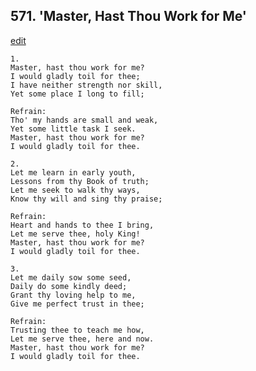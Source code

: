 
## 571.  'Master, Hast Thou Work for Me'
[edit](https://docs.google.com/document/d/1bEMqXZxfEIpCwXZrRv7Pwe32DmxQyZBt/edit?mode=html)



    1.
    Master, hast thou work for me?
    I would gladly toil for thee;
    I have neither strength nor skill,
    Yet some place I long to fill;

    Refrain:
    Tho' my hands are small and weak,
    Yet some little task I seek.
    Master, hast thou work for me?
    I would gladly toil for thee.

    2.
    Let me learn in early youth,
    Lessons from thy Book of truth;
    Let me seek to walk thy ways,
    Know thy will and sing thy praise;  

    Refrain: 
    Heart and hands to thee I bring,
    Let me serve thee, holy King!
    Master, hast thou work for me?  
    I would gladly toil for thee.

    3.
    Let me daily sow some seed,
    Daily do some kindly deed;
    Grant thy loving help to me,
    Give me perfect trust in thee;

    Refrain:
    Trusting thee to teach me how,
    Let me serve thee, here and now.
    Master, hast thou work for me?
    I would gladly toil for thee.
